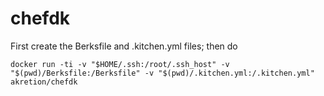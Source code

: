 # chefdk

First create the Berksfile and .kitchen.yml files; then do

```
docker run -ti -v "$HOME/.ssh:/root/.ssh_host" -v "$(pwd)/Berksfile:/Berksfile" -v "$(pwd)/.kitchen.yml:/.kitchen.yml" akretion/chefdk
```
